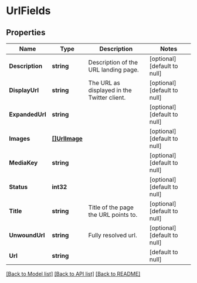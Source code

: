 # UrlFields

## Properties
Name | Type | Description | Notes
------------ | ------------- | ------------- | -------------
**Description** | **string** | Description of the URL landing page. | [optional] [default to null]
**DisplayUrl** | **string** | The URL as displayed in the Twitter client. | [optional] [default to null]
**ExpandedUrl** | **string** |  | [optional] [default to null]
**Images** | [**[]UrlImage**](UrlImage.md) |  | [optional] [default to null]
**MediaKey** | **string** |  | [optional] [default to null]
**Status** | **int32** |  | [optional] [default to null]
**Title** | **string** | Title of the page the URL points to. | [optional] [default to null]
**UnwoundUrl** | **string** | Fully resolved url. | [optional] [default to null]
**Url** | **string** |  | [default to null]

[[Back to Model list]](../README.md#documentation-for-models) [[Back to API list]](../README.md#documentation-for-api-endpoints) [[Back to README]](../README.md)


